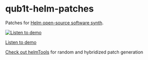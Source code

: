 # qub1t-helm-patches
Patches for [Helm open-source software synth](https://tytel.org/helm/).

[![Listen to demo](https://img.youtube.com/vi/kdMnAfYMzWE/0.jpg)](https://www.youtube.com/watch?v=kdMnAfYMzWE)

[Listen to demo](https://www.youtube.com/watch?v=kdMnAfYMzWE)

[Check out helmTools](https://github.com/jpriebe/helmTools) for random and hybridized patch generation
